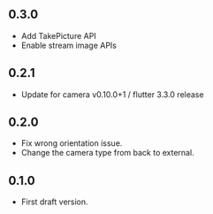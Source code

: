 ## 0.3.0
* Add TakePicture API
* Enable stream image APIs

## 0.2.1
* Update for camera v0.10.0+1 / flutter 3.3.0 release

## 0.2.0
* Fix wrong orientation issue.
* Change the camera type from back to external.

## 0.1.0
* First draft version.
